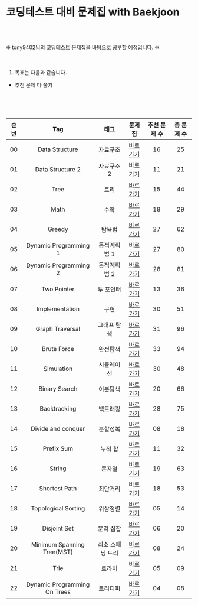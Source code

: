 # 코딩테스트 대비 문제집 with Baekjoon

<br>
<br>

❈  tony9402님의 코딩테스트 문제집을 바탕으로 공부할 예정입니다. ❈ <br>
<br>
<br>
1. 목표는 다음과 같습니다.
 * 추천 문제 다 풀기

<br>
<br>
<br>

| 순번 | Tag                          | 태그                | 문제집    | 추천 문제 수 | 총 문제 수 |
| :--: | :--------------------------: | :-----------------: | :------:  | :---------:  | :------: |
| 00 | Data Structure | 자료구조 | [바로가기](problems/data_structure) | 16 | 25 |
| 01 | Data Structure 2 | 자료구조 2 | [바로가기](problems/data_structure2) | 11 | 21 |
| 02 | Tree | 트리 | [바로가기](problems/tree) | 15 | 44 |
| 03 | Math | 수학 | [바로가기](problems/math) | 18 | 29 |
| 04 | Greedy | 탐욕법 | [바로가기](problems/greedy) | 27 | 62 |
| 05 | Dynamic Programming 1 | 동적계획법 1 | [바로가기](problems/dynamic_programming_1) | 27 | 80 |
| 06 | Dynamic Programming 2 | 동적계획법 2 | [바로가기](problems/dynamic_programming_2) | 28 | 81 |
| 07 | Two Pointer | 투 포인터 | [바로가기](problems/two_pointer) | 13 | 36 |
| 08 | Implementation | 구현 | [바로가기](problems/implementation) | 30 | 51 |
| 09 | Graph Traversal | 그래프 탐색 | [바로가기](problems/graph_traversal) | 31 | 96 |
| 10 | Brute Force | 완전탐색 | [바로가기](problems/brute_force) | 33 | 94 |
| 11 | Simulation | 시뮬레이션 | [바로가기](problems/simulation) | 30 | 48 |
| 12 | Binary Search | 이분탐색 | [바로가기](problems/binary_search) | 20 | 66 |
| 13 | Backtracking | 백트래킹 | [바로가기](problems/backtracking) | 28 | 75 |
| 14 | Divide and conquer | 분할정복 | [바로가기](problems/divide_and_conquer) | 08 | 18 |
| 15 | Prefix Sum | 누적 합 | [바로가기](problems/prefix_sum) | 11 | 32 |
| 16 | String | 문자열 | [바로가기](problems/string) | 19 | 63 |
| 17 | Shortest Path | 최단거리 | [바로가기](problems/shortest_path) | 18 | 53 |
| 18 | Topological Sorting | 위상정렬 | [바로가기](problems/topological_sorting) | 05 | 14 |
| 19 | Disjoint Set | 분리 집합 | [바로가기](problems/disjoint_set) | 06 | 20 |
| 20 | Minimum Spanning Tree(MST) | 최소 스패닝 트리 | [바로가기](problems/minimum_spanning_tree) | 08 | 24 |
| 21 | Trie | 트라이 | [바로가기](problems/trie) | 05 | 09 |
| 22 | Dynamic Programming On Trees | 트리디피 | [바로가기](problems/dynamic_programming_on_trees) | 04 | 08 |
 
 

